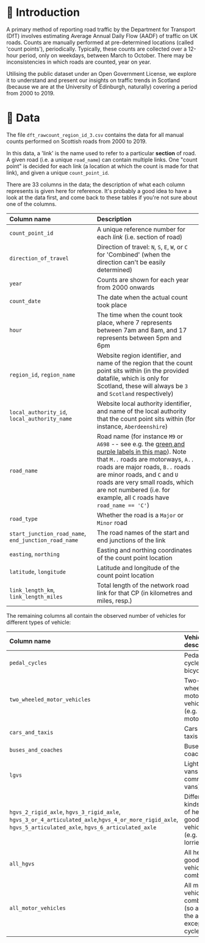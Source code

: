# 🚦 Introduction
A primary method of reporting road traffic by the Department for Transport (DfT) involves estimating Average Annual Daily Flow (AADF) of traffic on UK roads. Counts are manually performed at pre-determined locations (called 'count points'), periodically. Typically, these counts are collected over a 12-hour period, only on weekdays, between March to October. There may be inconsistencies in which roads are counted, year on year.

Utilising the public dataset under an Open Government License, we explore it to understand and present our insights on traffic trends in Scotland (because we are at the University of Edinburgh, naturally) covering a period from 2000 to 2019.

# 🚩 Data

The file `dft_rawcount_region_id_3.csv` contains the data for all manual counts performed on Scottish roads from 2000 to 2019.

In this data, a 'link' is the name used to refer to a particular **section** of road. A given road (i.e. a unique `road_name`) can contain multiple links. One "count point" is decided for each link (a location at which the count is made for that link), and given a unique `count_point_id`.

There are 33 columns in the data; the description of what each column represents is given here for reference. It's probably a good idea to have a look at the data first, and come back to these tables if you're not sure about one of the columns.
       
| Column name | Description |
|:--|:--|
| `count_point_id` | A unique reference number for each *link* (i.e. section of road) |
| `direction_of_travel` | Direction of travel: `N`, `S`, `E`, `W`, or `C` for 'Combined' (when the direction can't be easily determined) |
| `year` | Counts are shown for each year from 2000 onwards |
| `count_date` | The date when the actual count took place |
| `hour` | The time when the count took place, where 7 represents between 7am and 8am, and 17 represents between 5pm and 6pm |
| `region_id`, `region_name` | Website region identifier, and name of the region that the count point sits within (in the provided datafile, which is only for Scotland, these will always be `3` and `Scotland` respectively) |
| `local_authority_id`, `local_authority_name` | Website local authority identifier, and name of the local authority that the count point sits within (for instance, `Aberdeenshire`) |
| `road_name` | Road name (for instance `M9` or `A698` -- see e.g. the [green and purple labels in this map](https://www.scotlandinfo.eu/images/maps/scotroadmap1.jpg)). Note that `M..` roads are motorways, `A..` roads are major roads, `B..` roads are minor roads, and `C` and `U` roads are very small roads, which are not numbered (i.e. for example, all `C` roads have `road_name == 'C'`) |
| `road_type` | Whether the road is a `Major` or `Minor` road |
| `start_junction_road_name`, `end_junction_road_name` | The road names of the start and end junctions of the link |
| `easting`, `northing` | Easting and northing coordinates of the count point location |
| `latitude`, `longitude` | Latitude and longitude of the count point location |
| `link_length_km`, `link_length_miles` | Total length of the network road link for that CP (in kilometres and miles, resp.) |

The remaining columns all contain the observed number of vehicles for different types of vehicle:

| Column name | Vehicle description |
|:--|:--|
| `pedal_cycles` | Pedal cycles (e.g. bicycles) |
| `two_wheeled_motor_vehicles` | Two-wheeled motor vehicles (e.g. motorbikes) |
| `cars_and_taxis` | Cars and taxis |
| `buses_and_coaches` | Buses and coaches |
| `lgvs` | Light goods vans (e.g. commercial vans) |
| `hgvs_2_rigid_axle`, `hgvs_3_rigid_axle`,<br /> `hgvs_3_or_4_articulated_axle`,`hgvs_4_or_more_rigid_axle`,<br /> `hgvs_5_articulated_axle`, `hgvs_6_articulated_axle` |  Different kinds/sizes of heavy good vehicles (e.g. trucks, lorries) |
| `all_hgvs` | All heavy good vehicles combined |
| `all_motor_vehicles` | All motor vehicles combined (so all of the above, except cycles) |